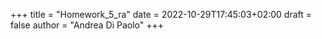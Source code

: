 +++
title = "Homework_5_ra"
date = 2022-10-29T17:45:03+02:00
draft = false
author = "Andrea Di Paolo"
+++
